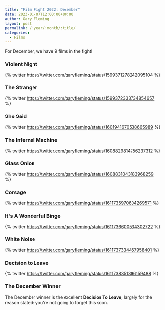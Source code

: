 ```yaml
---
title: "Film Fight 2022: December"
date: 2023-01-07T12:00:00+00:00
author: Gary Fleming
layout: post
permalink: /:year/:month/:title/
categories:
  - Films
---
```


For December, we have 9 films in the fight!

### Violent Night

{% twitter https://twitter.com/garyfleming/status/1599371278242095104 %}

### The Stranger

{% twitter https://twitter.com/garyfleming/status/1599372333734854657 %}

### She Said

{% twitter https://twitter.com/garyfleming/status/1601941670538665989 %}

### The Infernal Machine

{% twitter https://twitter.com/garyfleming/status/1608829814756237312 %}

### Glass Onion

{% twitter https://twitter.com/garyfleming/status/1608831043183968259 %}

### Corsage

{% twitter https://twitter.com/garyfleming/status/1611735970604269571 %}

### It's A Wonderful Binge

{% twitter https://twitter.com/garyfleming/status/1611736600534302722 %}

### White Noise

{% twitter https://twitter.com/garyfleming/status/1611737334457958401 %}

### Decision to Leave

{% twitter https://twitter.com/garyfleming/status/1611738351396159488 %}


### The December Winner

The December winner is the excellent **Decision To Leave**, largely for the reason stated: you're not going to forget this soon.
